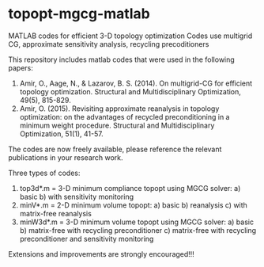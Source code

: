 # topopt-mgcg-matlab
MATLAB codes for efficient 3-D topology optimization
Codes use multigrid CG, approximate sensitivity analysis, recycling precoditioners

This repository includes matlab codes that were used in the following papers:
1) Amir, O., Aage, N., & Lazarov, B. S. (2014). On multigrid-CG for efficient topology optimization. 
Structural and Multidisciplinary Optimization, 49(5), 815-829.
2) Amir, O. (2015). Revisiting approximate reanalysis in topology optimization: 
on the advantages of recycled preconditioning in a minimum weight procedure. 
Structural and Multidisciplinary Optimization, 51(1), 41-57.

The codes are now freely available, please reference the relevant publications in your research work.

Three types of codes:
  1) top3d*.m = 3-D minimum compliance topopt using MGCG solver:
     a) basic
     b) with sensitivity monitoring
  2) minV*.m = 2-D minimum volume topopt:
     a) basic
     b) reanalysis
     c) with matrix-free reanalysis
  3) minW3d*.m = 3-D minimum volume topopt using MGCG solver:
     a) basic
     b) matrix-free with recycling preconditioner
     c) matrix-free with recycling preconditioner and sensitivity monitoring

Extensions and improvements are strongly encouraged!!!
